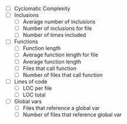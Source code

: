- [ ] Cyclomatic Complexity
- [ ] Inclusions
    - [ ] Average number of inclusions
    - [ ] Number of inclusions for file
    - [ ] Number of times included
- [ ] Functions
    - [ ] Function length
    - [ ] Average function length for file
    - [ ] Average function length
    - [ ] Files that call function
    - [ ] Number of files that call function
- [ ] Lines of code
    - [ ] LOC per file
    - [ ] LOC total
- [ ] Global vars
    - [ ] Files that reference a global var
    - [ ] Number of files that reference global var
